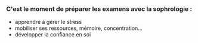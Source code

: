 ### C'est le moment de préparer les examens avec la sophrologie :

* apprendre à gérer le stress
* mobiliser ses ressources, mémoire, concentration...
* développer la confiance en soi
